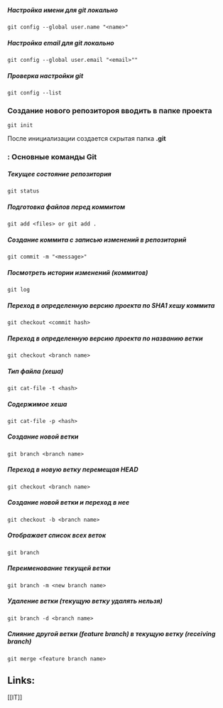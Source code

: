 ##### Настройка имени для git локально
~~~
git config --global user.name "<name>"
~~~
##### Настройка email для git локально
~~~
git config --global user.email "<email>""
~~~
##### Проверка настройки git
~~~
git config --list
~~~
### Создание нового репозитороя вводить в папке проекта
~~~
git init
~~~
После инициализации создается скрытая папка  **.git**
### : Основные команды Git
##### Текущее состояние репозитория 
~~~
git status
~~~
##### Подготовка файлов перед коммитом
~~~
git add <files> or git add .
~~~
##### Создание коммита с записью изменений в репозиторий
~~~
git commit -m "<message>"
~~~
##### Посмотреть истории изменений (коммитов)
~~~
git log
~~~
##### Переход в определенную версию проекта по SHA1 хешу коммита
~~~
git checkout <commit hash>
~~~
##### Переход в определенную версию проекта по названию ветки
~~~
git checkout <branch name>
~~~
##### Тип файла (хеша)
~~~
git cat-file -t <hash>
~~~
##### Содержимое хеша
~~~
git cat-file -p <hash>
~~~
##### Создание новой ветки
~~~
git branch <branch name>
~~~
##### Переход в новую ветку перемещая HEAD
~~~
git checkout <branch name>
~~~
##### Создание новой ветки и переход в нее
~~~
git checkout -b <branch name>
~~~
##### Отображает список всех веток
~~~
git branch
~~~
##### Переименование текущей ветки
~~~
git branch -m <new branch name>
~~~
##### Удаление ветки (текущую ветку удалять нельзя)
~~~
git branch -d <branch name>
~~~
##### Слияние другой ветки (feature branch) в текущую ветку (receiving branch)
~~~
git merge <feature branch name>
~~~

## Links:
[[IT]]	